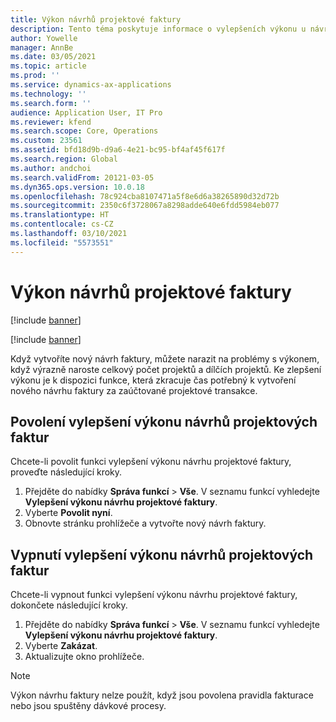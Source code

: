 ```yaml
---
title: Výkon návrhů projektové faktury
description: Tento téma poskytuje informace o vylepšeních výkonu u návrhů projektových faktur.
author: Yowelle
manager: AnnBe
ms.date: 03/05/2021
ms.topic: article
ms.prod: ''
ms.service: dynamics-ax-applications
ms.technology: ''
ms.search.form: ''
audience: Application User, IT Pro
ms.reviewer: kfend
ms.search.scope: Core, Operations
ms.custom: 23561
ms.assetid: bfd18d9b-d9a6-4e21-bc95-bf4af45f617f
ms.search.region: Global
ms.author: andchoi
ms.search.validFrom: 20121-03-05
ms.dyn365.ops.version: 10.0.18
ms.openlocfilehash: 78c924cba8107471a5f8e6d6a38265890d32d72b
ms.sourcegitcommit: 2350c6f3728067a8298adde640e6fdd5984eb077
ms.translationtype: HT
ms.contentlocale: cs-CZ
ms.lasthandoff: 03/10/2021
ms.locfileid: "5573551"
---
```

# <a name="project-invoice-proposal-performance"></a>Výkon návrhů projektové faktury

[!include [banner](../includes/banner.md)]

[!include [banner](../includes/preview-banner.md)]

Když vytvoříte nový návrh faktury, můžete narazit na problémy s výkonem, když výrazně naroste celkový počet projektů a dílčích projektů. Ke zlepšení výkonu je k dispozici funkce, která zkracuje čas potřebný k vytvoření nového návrhu faktury za zaúčtované projektové transakce.

## <a name="enable-project-invoice-proposal-performance-enhancement"></a>Povolení vylepšení výkonu návrhů projektových faktur
Chcete-li povolit funkci vylepšení výkonu návrhu projektové faktury, proveďte následující kroky.

1.  Přejděte do nabídky **Správa funkcí** > **Vše**. V seznamu funkcí vyhledejte **Vylepšení výkonu návrhu projektové faktury**.
2.  Vyberte **Povolit nyní**.
3.  Obnovte stránku prohlížeče a vytvořte nový návrh faktury.

## <a name="turn-off-project-invoice-proposal-performance-enhancement"></a>Vypnutí vylepšení výkonu návrhů projektových faktur
Chcete-li vypnout funkci vylepšení výkonu návrhu projektové faktury, dokončete následující kroky.

1.  Přejděte do nabídky **Správa funkcí** > **Vše**. V seznamu funkcí vyhledejte **Vylepšení výkonu návrhu projektové faktury**.
2.  Vyberte **Zakázat**.
3.  Aktualizujte okno prohlížeče.

> [!NOTE]
> Výkon návrhu faktury nelze použít, když jsou povolena pravidla fakturace nebo jsou spuštěny dávkové procesy.
